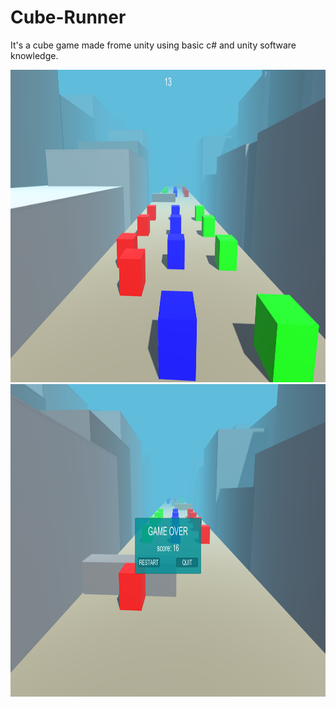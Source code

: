 # Cube-Runner

It's a cube game made frome unity using basic c# and unity software knowledge.


<img src = "https://github.com/arajshow/Cube-Runner/blob/master/Screenshot%20(303).png" height = 500 >

<img src = "https://github.com/arajshow/Cube-Runner/blob/master/Screenshot%20(304).png" height = 500 >
